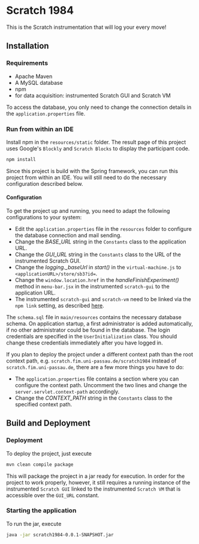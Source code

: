 # Scratch 1984

This is the Scratch instrumentation that will log your every move!

## Installation

### Requirements

- Apache Maven
- A MySQL database
- npm
- for data acquisition: instrumented Scratch GUI and Scratch VM

To access the database, you only need to change the connection details in the `application.properties` file.

### Run from within an IDE

Install npm in the `resources/static` folder. The result page of this project uses Google's `Blockly` and
`Scratch Blocks` to display the participant code.
```bash
npm install
```
Since this project is build with the Spring framework, you can run this project from within an IDE. You will still need
to do the necessary configuration described below.

#### Configuration

To get the project up and running, you need to adapt the following configurations to your system:
- Edit the `application.properties` file in the `resources` folder to configure the database connection and mail
  sending.
- Change the *BASE_URL* string in the `Constants` class to the application URL.
- Change the *GUI_URL* string in the `Constants` class to the URL of the instrumented Scratch GUI.
- Change the *logging._baseUrl* in *start()* in the `virtual-machine.js` to
  `<applicationURL>/store/sb3?id=`.
- Change the `window.location.href` in the *handleFinishExperiment()* method in `menu-bar.jsx` in the instrumented
  `scratch-gui` to the application URL.
- The instrumented `scratch-gui` and `scratch-vm` need to be linked via the `npm link` setting, as described
  [here](https://github.com/LLK/scratch-gui/wiki/Getting-Started).

The `schema.sql` file in `main/resources` contains the necessary database schema. On application startup, a first
administrator is added automatically, if no other administrator could be found in the database. The login credentials
are specified in the `UserInitialization` class. You should change these credentials immediately after you have logged
in.

If you plan to deploy the project under a different context path than the root context path, e.g.
`scratch.fim.uni-passau.de/scratch1984` instead of `scratch.fim.uni-passau.de`, there are a few more things you have to
do:
- The `application.properties` file contains a section where you can configure the context path. Uncomment the two lines
and change the `server.servlet.context-path` accordingly.
- Change the *CONTEXT_PATH* string in the `Constants` class to the specified context path.

## Build and Deployment

### Deployment
To deploy the project, just execute
```bash
mvn clean compile package
```
This will package the project in a jar ready for execution. In order for the project to work properly, however, it still
requires a running instance of the instrumented `Scratch GUI` linked to the instrumented `Scratch VM` that is accessible
over the `GUI_URL` constant.

### Starting the application

To run the jar, execute
```bash
java -jar scratch1984-0.0.1-SNAPSHOT.jar
```
